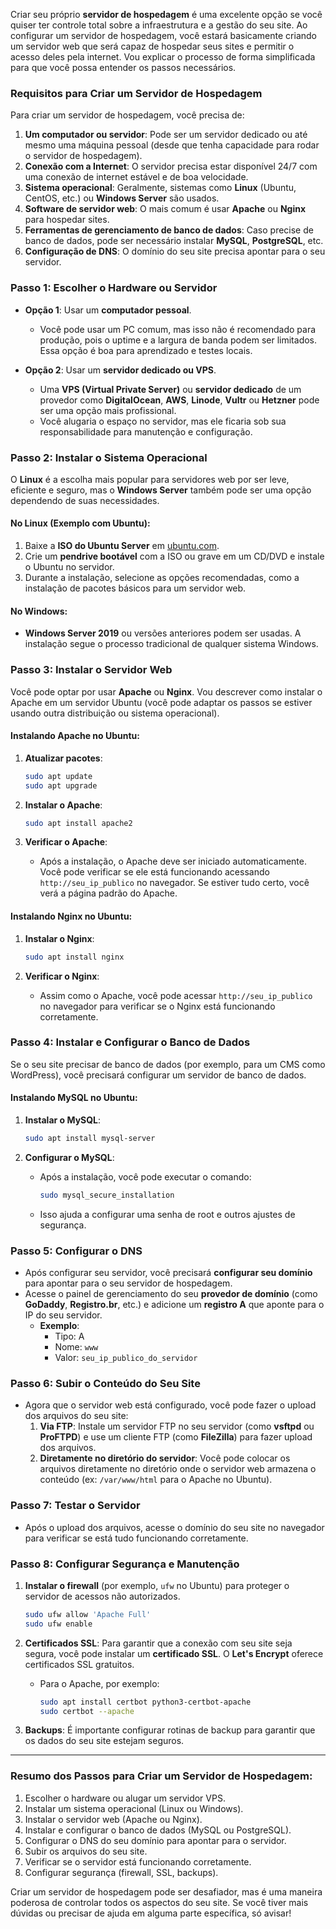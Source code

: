 Criar seu próprio **servidor de hospedagem** é uma excelente opção se você quiser ter controle total sobre a infraestrutura e a gestão do seu site. Ao configurar um servidor de hospedagem, você estará basicamente criando um servidor web que será capaz de hospedar seus sites e permitir o acesso deles pela internet. Vou explicar o processo de forma simplificada para que você possa entender os passos necessários.

### Requisitos para Criar um Servidor de Hospedagem

Para criar um servidor de hospedagem, você precisa de:

1. **Um computador ou servidor**: Pode ser um servidor dedicado ou até mesmo uma máquina pessoal (desde que tenha capacidade para rodar o servidor de hospedagem).
2. **Conexão com a Internet**: O servidor precisa estar disponível 24/7 com uma conexão de internet estável e de boa velocidade.
3. **Sistema operacional**: Geralmente, sistemas como **Linux** (Ubuntu, CentOS, etc.) ou **Windows Server** são usados.
4. **Software de servidor web**: O mais comum é usar **Apache** ou **Nginx** para hospedar sites.
5. **Ferramentas de gerenciamento de banco de dados**: Caso precise de banco de dados, pode ser necessário instalar **MySQL**, **PostgreSQL**, etc.
6. **Configuração de DNS**: O domínio do seu site precisa apontar para o seu servidor.

### Passo 1: Escolher o Hardware ou Servidor

- **Opção 1**: Usar um **computador pessoal**.
  - Você pode usar um PC comum, mas isso não é recomendado para produção, pois o uptime e a largura de banda podem ser limitados. Essa opção é boa para aprendizado e testes locais.
  
- **Opção 2**: Usar um **servidor dedicado ou VPS**.
  - Uma **VPS (Virtual Private Server)** ou **servidor dedicado** de um provedor como **DigitalOcean**, **AWS**, **Linode**, **Vultr** ou **Hetzner** pode ser uma opção mais profissional.
  - Você alugaria o espaço no servidor, mas ele ficaria sob sua responsabilidade para manutenção e configuração.

### Passo 2: Instalar o Sistema Operacional

O **Linux** é a escolha mais popular para servidores web por ser leve, eficiente e seguro, mas o **Windows Server** também pode ser uma opção dependendo de suas necessidades.

#### No Linux (Exemplo com **Ubuntu**):
1. Baixe a **ISO do Ubuntu Server** em [ubuntu.com](https://ubuntu.com/download/server).
2. Crie um **pendrive bootável** com a ISO ou grave em um CD/DVD e instale o Ubuntu no servidor.
3. Durante a instalação, selecione as opções recomendadas, como a instalação de pacotes básicos para um servidor web.

#### No Windows:
- **Windows Server 2019** ou versões anteriores podem ser usadas. A instalação segue o processo tradicional de qualquer sistema Windows.

### Passo 3: Instalar o Servidor Web

Você pode optar por usar **Apache** ou **Nginx**. Vou descrever como instalar o Apache em um servidor Ubuntu (você pode adaptar os passos se estiver usando outra distribuição ou sistema operacional).

#### Instalando Apache no Ubuntu:

1. **Atualizar pacotes**:
   ```bash
   sudo apt update
   sudo apt upgrade
   ```

2. **Instalar o Apache**:
   ```bash
   sudo apt install apache2
   ```

3. **Verificar o Apache**:
   - Após a instalação, o Apache deve ser iniciado automaticamente. Você pode verificar se ele está funcionando acessando `http://seu_ip_publico` no navegador. Se estiver tudo certo, você verá a página padrão do Apache.

#### Instalando Nginx no Ubuntu:

1. **Instalar o Nginx**:
   ```bash
   sudo apt install nginx
   ```

2. **Verificar o Nginx**:
   - Assim como o Apache, você pode acessar `http://seu_ip_publico` no navegador para verificar se o Nginx está funcionando corretamente.

### Passo 4: Instalar e Configurar o Banco de Dados

Se o seu site precisar de banco de dados (por exemplo, para um CMS como WordPress), você precisará configurar um servidor de banco de dados.

#### Instalando MySQL no Ubuntu:

1. **Instalar o MySQL**:
   ```bash
   sudo apt install mysql-server
   ```

2. **Configurar o MySQL**:
   - Após a instalação, você pode executar o comando:
     ```bash
     sudo mysql_secure_installation
     ```
   - Isso ajuda a configurar uma senha de root e outros ajustes de segurança.

### Passo 5: Configurar o DNS

- Após configurar seu servidor, você precisará **configurar seu domínio** para apontar para o seu servidor de hospedagem.
- Acesse o painel de gerenciamento do seu **provedor de domínio** (como **GoDaddy**, **Registro.br**, etc.) e adicione um **registro A** que aponte para o IP do seu servidor.
  - **Exemplo**:
    - Tipo: A
    - Nome: `www`
    - Valor: `seu_ip_publico_do_servidor`

### Passo 6: Subir o Conteúdo do Seu Site

- Agora que o servidor web está configurado, você pode fazer o upload dos arquivos do seu site:
  1. **Via FTP**: Instale um servidor FTP no seu servidor (como **vsftpd** ou **ProFTPD**) e use um cliente FTP (como **FileZilla**) para fazer upload dos arquivos.
  2. **Diretamente no diretório do servidor**: Você pode colocar os arquivos diretamente no diretório onde o servidor web armazena o conteúdo (ex: `/var/www/html` para o Apache no Ubuntu).

### Passo 7: Testar o Servidor

- Após o upload dos arquivos, acesse o domínio do seu site no navegador para verificar se está tudo funcionando corretamente.

### Passo 8: Configurar Segurança e Manutenção

1. **Instalar o firewall** (por exemplo, `ufw` no Ubuntu) para proteger o servidor de acessos não autorizados.
   ```bash
   sudo ufw allow 'Apache Full'
   sudo ufw enable
   ```

2. **Certificados SSL**: Para garantir que a conexão com seu site seja segura, você pode instalar um **certificado SSL**. O **Let's Encrypt** oferece certificados SSL gratuitos.
   - Para o Apache, por exemplo:
     ```bash
     sudo apt install certbot python3-certbot-apache
     sudo certbot --apache
     ```

3. **Backups**: É importante configurar rotinas de backup para garantir que os dados do seu site estejam seguros.

---

### Resumo dos Passos para Criar um Servidor de Hospedagem:
1. Escolher o hardware ou alugar um servidor VPS.
2. Instalar um sistema operacional (Linux ou Windows).
3. Instalar o servidor web (Apache ou Nginx).
4. Instalar e configurar o banco de dados (MySQL ou PostgreSQL).
5. Configurar o DNS do seu domínio para apontar para o servidor.
6. Subir os arquivos do seu site.
7. Verificar se o servidor está funcionando corretamente.
8. Configurar segurança (firewall, SSL, backups).

Criar um servidor de hospedagem pode ser desafiador, mas é uma maneira poderosa de controlar todos os aspectos do seu site. Se você tiver mais dúvidas ou precisar de ajuda em alguma parte específica, só avisar!